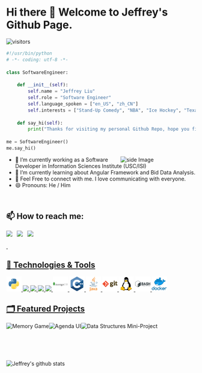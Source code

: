 # Hi there 👋 Welcome to Jeffrey's Github Page.

![visitors](https://visitor-badge.laobi.icu/badge?page_id=CoderJeffrey.CoderJeffrey)

```python
#!/usr/bin/python
# -*- coding: utf-8 -*-

class SoftwareEngineer:

    def __init__(self):
        self.name = "Jeffrey Liu"
        self.role = "Software Engineer"
        self.language_spoken = ["en_US", "zh_CN"]
        self.interests = ["Stand-Up Comedy", "NBA", "Ice Hockey", "Texas Hold'em Poker", "Anime (Attach on Titan)", "Go", "Chess"]

    def say_hi(self):
        print("Thanks for visiting my personal Github Repo, hope you find some of my featured work interesting.")

me = SoftwareEngineer()
me.say_hi()
```
<img src="https://github.com/sciencepal/sciencepal/blob/master/assets/life_balance.gif" alt="side Image" align="right" width="200" height="auto" />
  
  - 🔭 I’m currently working as a Software Developer in Information Sciences Institute (USC/ISI)
  - 🌱 I’m currently learning about Angular Framework and Bid Data Analysis.
  - 💬 Feel Free to connect with me. I love communicating with everyone.
  - 😄 Pronouns: He / Him
 
&nbsp;
## 📫 How to reach me:
[<img src="https://img.icons8.com/color/48/000000/linkedin.png" width="3.5%"/>](https://www.linkedin.com/in/jeff-jh-liu/)  &nbsp; [<img src="https://img.icons8.com/fluent/48/000000/instagram-new.png" width="3.5%"/>](https://www.instagram.com/jeffliu077/)  &nbsp; <a href="mailto:jliu5021@usc.edu"> <img src="https://img.icons8.com/fluent/48/000000/gmail.png" width="3.5%"/>
  
&nbsp;
## 🔧 Technologies & Tools <br />
  <code><img height="40" src="https://raw.githubusercontent.com/github/explore/80688e429a7d4ef2fca1e82350fe8e3517d3494d/topics/python/python.png"></code>
  <code><img height="40" src="https://cdn.jsdelivr.net/gh/devicons/devicon/icons/javascript/javascript-original.svg"></code>
  <code><img height="40" src="https://cdn.jsdelivr.net/gh/devicons/devicon/icons/typescript/typescript-original.svg"></code>
  <code><img height="40" src="https://cdn.jsdelivr.net/gh/devicons/devicon/icons/angularjs/angularjs-original.svg"></code>
  <code><img height="40" src="https://cdn.jsdelivr.net/gh/devicons/devicon/icons/mysql/mysql-original-wordmark.svg"></code>
  <code><img height="40" src="https://raw.githubusercontent.com/github/explore/80688e429a7d4ef2fca1e82350fe8e3517d3494d/topics/mongodb/mongodb.png"></code>
  <code><img height="40" src="https://raw.githubusercontent.com/github/explore/80688e429a7d4ef2fca1e82350fe8e3517d3494d/topics/cpp/cpp.png"></code>
  <code><img height="40" src="https://raw.githubusercontent.com/github/explore/80688e429a7d4ef2fca1e82350fe8e3517d3494d/topics/java/java.png"></code>
  <code><img height="40" src="https://raw.githubusercontent.com/github/explore/80688e429a7d4ef2fca1e82350fe8e3517d3494d/topics/git/git.png"></code>
  <code><img height="40" src="https://raw.githubusercontent.com/github/explore/80688e429a7d4ef2fca1e82350fe8e3517d3494d/topics/linux/linux.png"></code>
  <code><img height="40" src="https://raw.githubusercontent.com/github/explore/80688e429a7d4ef2fca1e82350fe8e3517d3494d/topics/bash/bash.png"></code>
  <code><img height="40" src="https://raw.githubusercontent.com/github/explore/80688e429a7d4ef2fca1e82350fe8e3517d3494d/topics/docker/docker.png"></code>


## 🗂️ Featured Projects

<a href="https://github.com/CoderJeffrey/MemoryGame">
  <img align="left" height="100" src="https://github-readme-stats.vercel.app/api/pin/?username=CoderJeffrey&repo=MemoryGame&show_icons=true&line_height=27&title_color=6aa6f8&text_color=8a919a&icon_color=6aa6f8&bg_color=22272e" alt="Memory Game" />
</a>
    
<a href="https://github.com/CoderJeffrey//Agenda-UI-Chat">
  <img align="left" height="100" src="https://github-readme-stats.vercel.app/api/pin/?username=CoderJeffrey&repo=Agenda-UI-Chat&show_icons=true&line_height=27&title_color=6aa6f8&text_color=8a919a&icon_color=6aa6f8&bg_color=22272e" alt="Agenda UI" />
</a>
    
    
<a href="https://github.com/CoderJeffrey/Data-Structure-CSCI104-Project">
  <img align="left" height="100" src="https://github-readme-stats.vercel.app/api/pin/?username=CoderJeffrey&repo=Data-Structure-CSCI104-Project&show_icons=true&line_height=27&title_color=6aa6f8&text_color=8a919a&icon_color=6aa6f8&bg_color=22272e" alt="Data Structures Mini-Project" />
</a> <br /> <br />



<!-- ## 👨‍💻 Publication:
Paper Title: Did your child get scared by an inappropriate advertisement on YouTube?
<a href="https://sites.google.com/usc.edu/inappropriate--ads-work/home">Website and Public Data set refers to my work 
</a>  

- First Author of the work
- Accepted by 28th ACM SIGKDD Conference on Knowledge Discovery and Data Mining Undergraduate Consortium (KDD-UC). 
- Tech: Selenium, Python, Web Scraping, HTML (May '22) -->
 
![Jeffrey's github stats](https://github-readme-stats.vercel.app/api?username=CoderJeffrey&show_icons=true&hide_border=true&theme=algolia)
